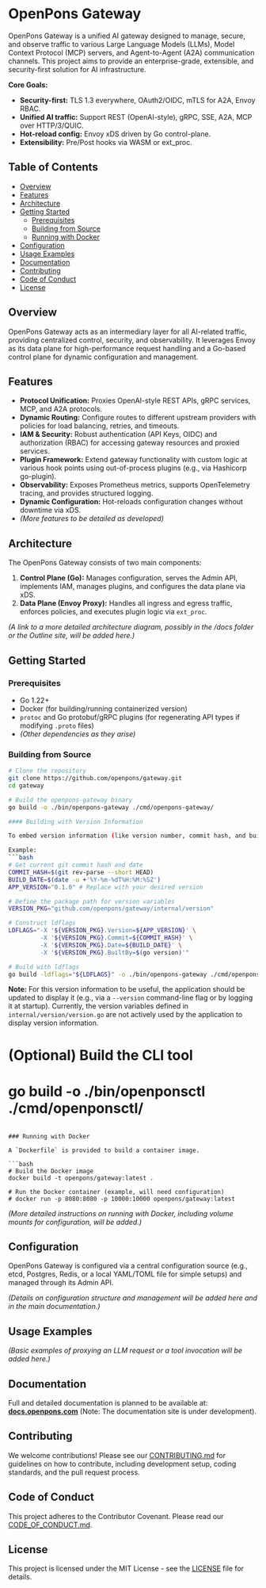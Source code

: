 # OpenPons Gateway

OpenPons Gateway is a unified AI gateway designed to manage, secure, and observe traffic to various Large Language Models (LLMs), Model Context Protocol (MCP) servers, and Agent-to-Agent (A2A) communication channels. This project aims to provide an enterprise-grade, extensible, and security-first solution for AI infrastructure.

**Core Goals:**
*   **Security-first:** TLS 1.3 everywhere, OAuth2/OIDC, mTLS for A2A, Envoy RBAC.
*   **Unified AI traffic:** Support REST (OpenAI-style), gRPC, SSE, A2A, MCP over HTTP/3/QUIC.
*   **Hot-reload config:** Envoy xDS driven by Go control-plane.
*   **Extensibility:** Pre/Post hooks via WASM or ext_proc.

## Table of Contents

- [Overview](#overview)
- [Features](#features)
- [Architecture](#architecture)
- [Getting Started](#getting-started)
  - [Prerequisites](#prerequisites)
  - [Building from Source](#building-from-source)
  - [Running with Docker](#running-with-docker)
- [Configuration](#configuration)
- [Usage Examples](#usage-examples)
- [Documentation](#documentation)
- [Contributing](#contributing)
- [Code of Conduct](#code-of-conduct)
- [License](#license)

## Overview

OpenPons Gateway acts as an intermediary layer for all AI-related traffic, providing centralized control, security, and observability. It leverages Envoy as its data plane for high-performance request handling and a Go-based control plane for dynamic configuration and management.

## Features

*   **Protocol Unification:** Proxies OpenAI-style REST APIs, gRPC services, MCP, and A2A protocols.
*   **Dynamic Routing:** Configure routes to different upstream providers with policies for load balancing, retries, and timeouts.
*   **IAM & Security:** Robust authentication (API Keys, OIDC) and authorization (RBAC) for accessing gateway resources and proxied services.
*   **Plugin Framework:** Extend gateway functionality with custom logic at various hook points using out-of-process plugins (e.g., via Hashicorp go-plugin).
*   **Observability:** Exposes Prometheus metrics, supports OpenTelemetry tracing, and provides structured logging.
*   **Dynamic Configuration:** Hot-reloads configuration changes without downtime via xDS.
*   *(More features to be detailed as developed)*

## Architecture

The OpenPons Gateway consists of two main components:
1.  **Control Plane (Go):** Manages configuration, serves the Admin API, implements IAM, manages plugins, and configures the data plane via xDS.
2.  **Data Plane (Envoy Proxy):** Handles all ingress and egress traffic, enforces policies, and executes plugin logic via `ext_proc`.

*(A link to a more detailed architecture diagram, possibly in the /docs folder or the Outline site, will be added here.)*

## Getting Started

### Prerequisites

*   Go 1.22+
*   Docker (for building/running containerized version)
*   `protoc` and Go protobuf/gRPC plugins (for regenerating API types if modifying `.proto` files)
*   *(Other dependencies as they arise)*

### Building from Source

```bash
# Clone the repository
git clone https://github.com/openpons/gateway.git
cd gateway

# Build the openpons-gateway binary
go build -o ./bin/openpons-gateway ./cmd/openpons-gateway/

#### Building with Version Information

To embed version information (like version number, commit hash, and build date) into the binary, use `ldflags` during the build. The `internal/version/version.go` file contains placeholder variables for this purpose.

Example:
```bash
# Get current git commit hash and date
COMMIT_HASH=$(git rev-parse --short HEAD)
BUILD_DATE=$(date -u +'%Y-%m-%dT%H:%M:%SZ')
APP_VERSION="0.1.0" # Replace with your desired version

# Define the package path for version variables
VERSION_PKG="github.com/openpons/gateway/internal/version"

# Construct ldflags
LDFLAGS="-X '${VERSION_PKG}.Version=${APP_VERSION}' \
         -X '${VERSION_PKG}.Commit=${COMMIT_HASH}' \
         -X '${VERSION_PKG}.Date=${BUILD_DATE}' \
         -X '${VERSION_PKG}.BuiltBy=$(go version)'"

# Build with ldflags
go build -ldflags="${LDFLAGS}" -o ./bin/openpons-gateway ./cmd/openpons-gateway/
```

**Note:** For this version information to be useful, the application should be updated to display it (e.g., via a `--version` command-line flag or by logging it at startup). Currently, the version variables defined in `internal/version/version.go` are not actively used by the application to display version information.

# (Optional) Build the CLI tool
# go build -o ./bin/openponsctl ./cmd/openponsctl/
```

### Running with Docker

A `Dockerfile` is provided to build a container image.

```bash
# Build the Docker image
docker build -t openpons/gateway:latest .

# Run the Docker container (example, will need configuration)
# docker run -p 8080:8080 -p 10000:10000 openpons/gateway:latest
```
*(More detailed instructions on running with Docker, including volume mounts for configuration, will be added.)*

## Configuration

OpenPons Gateway is configured via a central configuration source (e.g., etcd, Postgres, Redis, or a local YAML/TOML file for simple setups) and managed through its Admin API.

*(Details on configuration structure and management will be added here and in the main documentation.)*

## Usage Examples

*(Basic examples of proxying an LLM request or a tool invocation will be added here.)*

## Documentation

Full and detailed documentation is planned to be available at: **[docs.openpons.com](https://docs.openpons.com)** (Note: The documentation site is under development).

## Contributing

We welcome contributions! Please see our [CONTRIBUTING.md](CONTRIBUTING.md) for guidelines on how to contribute, including development setup, coding standards, and the pull request process.

## Code of Conduct

This project adheres to the Contributor Covenant. Please read our [CODE_OF_CONDUCT.md](CODE_OF_CONDUCT.md).

## License

This project is licensed under the MIT License - see the [LICENSE](LICENSE) file for details.

